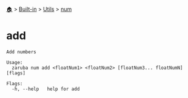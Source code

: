 <!--startTocHeader-->
[🏠](../../../README.md) > [Built-in](../../README.md) > [Utils](../README.md) > [num](README.md)
# add
<!--endTocHeader-->

```
Add numbers

Usage:
  zaruba num add <floatNum1> <floatNum2> [floatNum3... floatNumN] [flags]

Flags:
  -h, --help   help for add

```

<!--startTocSubtopic-->
<!--endTocSubtopic-->